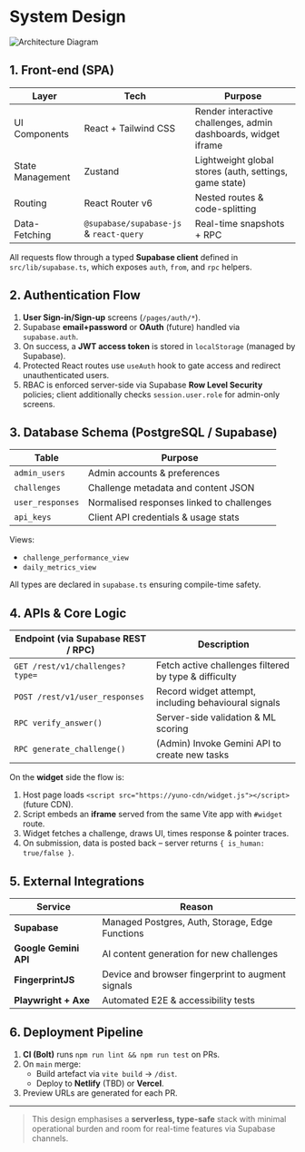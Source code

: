 # System Design

![Architecture Diagram](./_assets/high-level-arch.png) <!-- optional placeholder -->

## 1. Front-end (SPA)

| Layer            | Tech            | Purpose |
| ---------------- | --------------- | ------- |
| UI Components    | React + Tailwind CSS | Render interactive challenges, admin dashboards, widget iframe |
| State Management | Zustand         | Lightweight global stores (auth, settings, game state) |
| Routing          | React Router v6 | Nested routes & code-splitting |
| Data-Fetching    | `@supabase/supabase-js` & `react-query` | Real-time snapshots + RPC |

All requests flow through a typed **Supabase client** defined in `src/lib/supabase.ts`, which exposes `auth`, `from`, and `rpc` helpers.

## 2. Authentication Flow

1. **User Sign-in/Sign-up** screens (`/pages/auth/*`).
2. Supabase **email+password** or **OAuth** (future) handled via `supabase.auth`.
3. On success, a **JWT access token** is stored in `localStorage` (managed by Supabase).
4. Protected React routes use `useAuth` hook to gate access and redirect unauthenticated users.
5. RBAC is enforced server-side via Supabase **Row Level Security** policies; client additionally checks `session.user.role` for admin-only screens.

## 3. Database Schema (PostgreSQL / Supabase)

| Table              | Purpose |
| ------------------ | ------- |
| `admin_users`      | Admin accounts & preferences |
| `challenges`       | Challenge metadata and content JSON |
| `user_responses`   | Normalised responses linked to challenges |
| `api_keys`         | Client API credentials & usage stats |

Views:
* `challenge_performance_view`
* `daily_metrics_view`

All types are declared in `supabase.ts` ensuring compile-time safety.

## 4. APIs & Core Logic

| Endpoint (via Supabase REST / RPC) | Description |
| ---------------------------------- | ----------- |
| `GET /rest/v1/challenges?type=`     | Fetch active challenges filtered by type & difficulty |
| `POST /rest/v1/user_responses`      | Record widget attempt, including behavioural signals |
| `RPC verify_answer()`               | Server-side validation & ML scoring |
| `RPC generate_challenge()`          | (Admin) Invoke Gemini API to create new tasks |

On the **widget** side the flow is:

1. Host page loads `<script src="https://yuno-cdn/widget.js"></script>` (future CDN).
2. Script embeds an **iframe** served from the same Vite app with `#widget` route.
3. Widget fetches a challenge, draws UI, times response & pointer traces.
4. On submission, data is posted back – server returns `{ is_human: true/false }`.

## 5. External Integrations

| Service   | Reason |
| --------- | ------ |
| **Supabase** | Managed Postgres, Auth, Storage, Edge Functions |
| **Google Gemini API** | AI content generation for new challenges |
| **FingerprintJS** | Device and browser fingerprint to augment signals |
| **Playwright + Axe** | Automated E2E & accessibility tests |

## 6. Deployment Pipeline

1. **CI (Bolt)** runs `npm run lint && npm run test` on PRs.
2. On `main` merge:
   * Build artefact via `vite build` → `/dist`.
   * Deploy to **Netlify** (TBD) or **Vercel**.
3. Preview URLs are generated for each PR.

---

> This design emphasises a **serverless, type-safe** stack with minimal operational burden and room for real-time features via Supabase channels.
